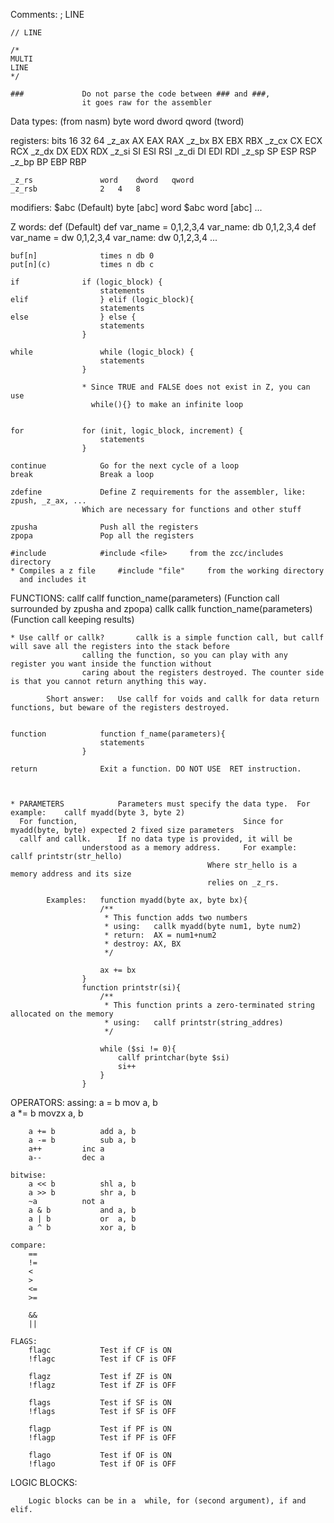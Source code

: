 Comments:
	; LINE

	// LINE

	/*
	MULTI
	LINE
	*/

	###				Do not parse the code between ### and ###,
					it goes raw for the assembler

Data types: (from nasm)
	byte
	word
	dword
	qword
	(tword)

registers:			bits	16	32	64
	_z_ax				AX	EAX	RAX
	_z_bx				BX	EBX	RBX
	_z_cx				CX	ECX	RCX
	_z_dx				DX	EDX	RDX
	_z_si				SI	ESI	RSI
	_z_di				DI	EDI	RDI
	_z_sp				SP	ESP	RSP
	_z_bp				BP	EBP	RBP

	_z_rs				word	dword	qword
	_z_rsb				2	4	8


modifiers:
	$abc		(Default)	byte [abc]
			word $abc	word [abc]
					...

Z words:
	def		(Default)	def var_name = 0,1,2,3,4		var_name: db 0,1,2,3,4
					def var_name = dw 0,1,2,3,4		var_name: dw 0,1,2,3,4
					...

	buf[n]				times n db 0
	put[n](c)			times n db c

	if				if (logic_block) {
						statements
	elif				} elif (logic_block){
						statements
	else				} else {
						statements
					}

	while				while (logic_block) {
						statements
					}

					* Since TRUE and FALSE does not exist in Z, you can use
					  while(){} to make an infinite loop


	for				for (init, logic_block, increment) {
						statements
					}

	continue			Go for the next cycle of a loop
	break				Break a loop

	zdefine				Define Z requirements for the assembler, like: zpush, _z_ax, ...
					Which are necessary for functions and other stuff

	zpusha				Push all the registers
	zpopa				Pop all the registers

	#include			#include <file>		from the zcc/includes directory
	* Compiles a z file		#include "file"		from the working directory
	  and includes it


FUNCTIONS:
	callf				callf function_name(parameters)		(Function call surrounded by zpusha and zpopa)
	callk				callk function_name(parameters)		(Function call keeping results)

	* Use callf or callk?		callk is a simple function call, but callf will save all the registers into the stack before
					calling the function, so you can play with any register you want inside the function without
					caring about the registers destroyed. The counter side is that you cannot return anything this way.

			Short answer:	Use callf for voids and callk for data return functions, but beware of the registers destroyed.


	function			function f_name(parameters){
						statements
					}

	return				Exit a function. DO NOT USE  RET instruction.



	* PARAMETERS			Parameters must specify the data type.	For example:	callf myadd(byte 3, byte 2)
	  For function,										Since for myadd(byte, byte) expected 2 fixed size parameters
	  callf and callk.		If no data type is provided, it will be
					understood as a memory address.		For example:	callf printstr(str_hello)
												Where str_hello is a memory address and its size
												relies on _z_rs.

			Examples:	function myadd(byte ax, byte bx){
						/**
						 * This function adds two numbers
						 * using:	callk myadd(byte num1, byte num2)
						 * return:	AX = num1+num2
						 * destroy:	AX, BX
						 */

						ax += bx
					}
					function printstr(si){
						/**
						 * This function prints a zero-terminated string allocated on the memory
						 * using:	callf printstr(string_addres)
						 */
						
						while ($si != 0){
							callf printchar(byte $si)
							si++
						}
					}


OPERATORS:
	assing:
		a  = b			mov   a, b	
		a *= b			movzx a, b

		a += b			add a, b
		a -= b			sub a, b
		a++			inc a
		a--			dec a

	bitwise:
		a << b			shl a, b
		a >> b			shr a, b
		~a			not a
		a & b			and a, b
		a | b			or  a, b
		a ^ b			xor a, b

	compare:
		==
		!=
		<
		>
		<=
		>=

		&&
		||

	FLAGS:
		flagc			Test if CF is ON
		!flagc			Test if CF is OFF

		flagz			Test if ZF is ON
		!flagz			Test if ZF is OFF

		flags			Test if SF is ON
		!flags			Test if SF is OFF

		flagp			Test if PF is ON
		!flagp			Test if PF is OFF

		flago			Test if OF is ON
		!flago			Test if OF is OFF


LOGIC BLOCKS:

		Logic blocks can be in a  while, for (second argument), if and elif.
		

